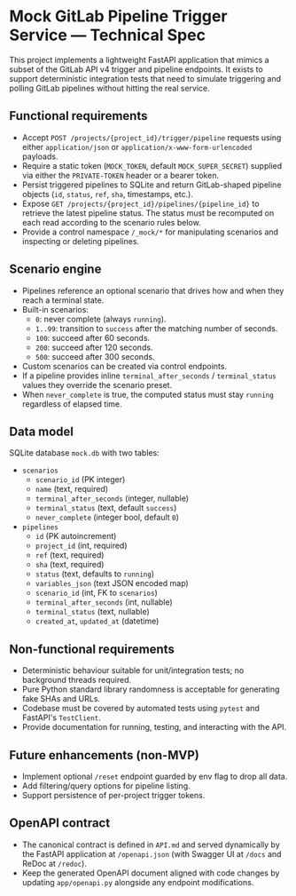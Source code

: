 # Mock GitLab Pipeline Trigger Service — Technical Spec

This project implements a lightweight FastAPI application that mimics a subset of the GitLab API v4 trigger and pipeline endpoints. It exists to support deterministic integration tests that need to simulate triggering and polling GitLab pipelines without hitting the real service.

## Functional requirements

- Accept `POST /projects/{project_id}/trigger/pipeline` requests using either `application/json` or `application/x-www-form-urlencoded` payloads.
- Require a static token (`MOCK_TOKEN`, default `MOCK_SUPER_SECRET`) supplied via either the `PRIVATE-TOKEN` header or a bearer token.
- Persist triggered pipelines to SQLite and return GitLab-shaped pipeline objects (`id`, `status`, `ref`, `sha`, timestamps, etc.).
- Expose `GET /projects/{project_id}/pipelines/{pipeline_id}` to retrieve the latest pipeline status. The status must be recomputed on each read according to the scenario rules below.
- Provide a control namespace `/_mock/*` for manipulating scenarios and inspecting or deleting pipelines.

## Scenario engine

- Pipelines reference an optional scenario that drives how and when they reach a terminal state.
- Built-in scenarios:
  - `0`: never complete (always `running`).
  - `1..99`: transition to `success` after the matching number of seconds.
  - `100`: succeed after 60 seconds.
  - `200`: succeed after 120 seconds.
  - `500`: succeed after 300 seconds.
- Custom scenarios can be created via control endpoints.
- If a pipeline provides inline `terminal_after_seconds` / `terminal_status` values they override the scenario preset.
- When `never_complete` is true, the computed status must stay `running` regardless of elapsed time.

## Data model

SQLite database `mock.db` with two tables:

- `scenarios`
  - `scenario_id` (PK integer)
  - `name` (text, required)
  - `terminal_after_seconds` (integer, nullable)
  - `terminal_status` (text, default `success`)
  - `never_complete` (integer bool, default `0`)
- `pipelines`
  - `id` (PK autoincrement)
  - `project_id` (int, required)
  - `ref` (text, required)
  - `sha` (text, required)
  - `status` (text, defaults to `running`)
  - `variables_json` (text JSON encoded map)
  - `scenario_id` (int, FK to `scenarios`)
  - `terminal_after_seconds` (int, nullable)
  - `terminal_status` (text, nullable)
  - `created_at`, `updated_at` (datetime)

## Non-functional requirements

- Deterministic behaviour suitable for unit/integration tests; no background threads required.
- Pure Python standard library randomness is acceptable for generating fake SHAs and URLs.
- Codebase must be covered by automated tests using `pytest` and FastAPI's `TestClient`.
- Provide documentation for running, testing, and interacting with the API.

## Future enhancements (non-MVP)

- Implement optional `/reset` endpoint guarded by env flag to drop all data.
- Add filtering/query options for pipeline listing.
- Support persistence of per-project trigger tokens.

## OpenAPI contract

- The canonical contract is defined in `API.md` and served dynamically by the FastAPI application at `/openapi.json` (with Swagger UI at `/docs` and ReDoc at `/redoc`).
- Keep the generated OpenAPI document aligned with code changes by updating `app/openapi.py` alongside any endpoint modifications.
